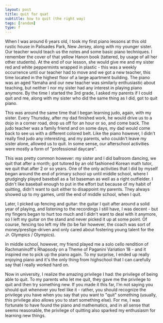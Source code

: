 ```yaml
---
layout: post
title: quit for quat
subtitle: how to quit (the right way)
tags: [random]
type: f
---
```


When I was around 6 years old, I took my first piano lessons at this old rustic house in Palisades Park, New Jersey, along with my younger sister. Our teacher would teach us the notes and some basic piano techniques. I remember the cover of that yellow Hanon book (tattered, by usage of all her other students). At the end of our lesson, she would give me and my sister red and white peppermints wrapped in plastic - this was a weekly occurrence until our teacher had to move and we got a new teacher, this time located in the highest floor of a large apartment building. The piano was an aged Yamaha and our new teacher was similarly enthusiastic about teaching, but neither I nor my sister had any interest in playing piano anymore. By the time I started the 3rd grade, I asked my parents if I could quit and me, along with my sister who did the same thing as I did, got to quit piano. 

This was around the same time that I began learning judo, again, with my sister. Every Thursday, after my dad finished work, he would drive us to a dojo in a corner road, drop us off for an hour or so, and come back. The judo teacher was a family friend and on some days, my dad would come back to see us with a different colored belt. Like the piano however, I didn't really find judo any interesting, and my parents, who couldn't leave my sister alone, allowed us to quit. In some sense, our afterschool activities were mostly a form of "professional daycare".

This was pretty common however: my sister and I did ballroom dancing, we quit that after a month; got tutored by an old fashioned Korean math tutor, we quit that after 2 or so years. One of the only activities that I did by myself began around the end of primary school up until middle school, where I grudgingly played baseball as a 1st baseman as well as a right outfielder. I didn't like baseball enough to put in the effort but because of my habit of quitting, didn't want to quit either to disappoint my parents. They always showed up to my games, until the end of middle school, when I quit. 

Later, I picked up fencing and guitar: the guitar I quit after around a solid year of playing, and listening to the recordings I still have, I was decent - but my fingers began to hurt too much and I didn't want to deal with it anymore, so I left my guitar on the stand and never picked it up at some point. Of course, fencing too left my life (to be fair however, the coach was sort of money/prestige-driven and only cared about fostering young talent for the Jr. Olympics / Olympics). 

In middle school, however, my friend played me a solo cello rendition of Rachmaninoff's Rhapsody on a Theme of Paganini Variation 18 - and it inspired me to pick up the piano again. To my surprise, I ended up really enjoying piano and it's the only thing from highschool that I can carefully say that I really worked hard on. 

Now in university, I realize the amazing privilege I had: the privilege of being able to quit. To my parents who let me quit, they gave me the privilege to quit and then try something new. If you made it this far, I'm not saying you should quit whenever you feel like it - rather, you should recognize the privilege you have when you say that you want to "quit" something (usually, this privilege also allows you to start something else). For me, I was fortunate to have found the piano and mathematics, and in all sense that seems reasonable, the privilege of quitting also sparked my enthusiasm for learning new things. 
